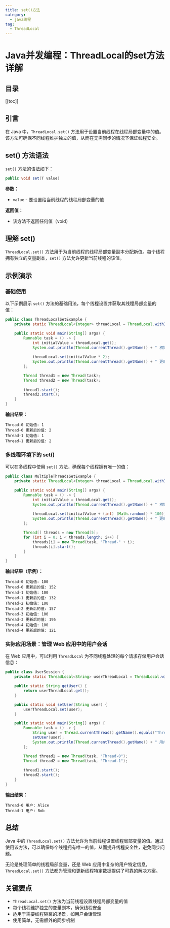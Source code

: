 ```yaml
---
title: set()方法
category:
  - java线程
tag:
  - ThreadLocal
---
```


# Java并发编程：ThreadLocal的set方法详解

## 目录

[[toc]]

## 引言

在 Java 中，`ThreadLocal.set()` 方法用于设置当前线程在线程局部变量中的值。该方法可确保不同线程维护独立的值，从而在无需同步的情况下保证线程安全。

## set() 方法语法

`set()` 方法的语法如下：

```java
public void set(T value)
```

**参数：**
- `value` - 要设置给当前线程的线程局部变量的值

**返回值：**
- 该方法不返回任何值（void）

## 理解 set()

`ThreadLocal.set()` 方法用于为当前线程的线程局部变量副本分配新值。每个线程拥有独立的变量副本，`set()` 方法允许更新当前线程的该值。

## 示例演示

### 基础使用

以下示例展示 `set()` 方法的基础用法，每个线程设置并获取其线程局部变量的值：

```java
public class ThreadLocalSetExample {
    private static ThreadLocal<Integer> threadLocal = ThreadLocal.withInitial(() -> 1);

    public static void main(String[] args) {
        Runnable task = () -> {
            int initialValue = threadLocal.get();
            System.out.println(Thread.currentThread().getName() + " 初始值: " + initialValue);
            
            threadLocal.set(initialValue * 2);
            System.out.println(Thread.currentThread().getName() + " 更新后的值: " + threadLocal.get());
        };

        Thread thread1 = new Thread(task);
        Thread thread2 = new Thread(task);
        
        thread1.start();
        thread2.start();
    }
}
```

**输出结果：**
```
Thread-0 初始值: 1
Thread-0 更新后的值: 2
Thread-1 初始值: 1
Thread-1 更新后的值: 2
```

### 多线程环境下的 set()

可以在多线程中使用 `set()` 方法，确保每个线程拥有唯一的值：

```java
public class MultipleThreadsSetExample {
    private static ThreadLocal<Integer> threadLocal = ThreadLocal.withInitial(() -> 100);

    public static void main(String[] args) {
        Runnable task = () -> {
            int initialValue = threadLocal.get();
            System.out.println(Thread.currentThread().getName() + " 初始值: " + initialValue);
            
            threadLocal.set(initialValue + (int) (Math.random() * 100));
            System.out.println(Thread.currentThread().getName() + " 更新后的值: " + threadLocal.get());
        };

        Thread[] threads = new Thread[5];
        for (int i = 0; i < threads.length; i++) {
            threads[i] = new Thread(task, "Thread-" + i);
            threads[i].start();
        }
    }
}
```

**输出结果（示例）：**
```
Thread-0 初始值: 100
Thread-0 更新后的值: 152
Thread-1 初始值: 100
Thread-1 更新后的值: 132
Thread-2 初始值: 100
Thread-2 更新后的值: 157
Thread-3 初始值: 100
Thread-3 更新后的值: 195
Thread-4 初始值: 100
Thread-4 更新后的值: 121
```

### 实际应用场景：管理 Web 应用中的用户会话

在 Web 应用中，可以利用 `ThreadLocal` 为不同线程处理的每个请求存储用户会话信息：

```java
public class UserSession {
    private static ThreadLocal<String> userThreadLocal = ThreadLocal.withInitial(() -> "Guest");

    public static String getUser() {
        return userThreadLocal.get();
    }

    public static void setUser(String user) {
        userThreadLocal.set(user);
    }

    public static void main(String[] args) {
        Runnable task = () -> {
            String user = Thread.currentThread().getName().equals("Thread-0") ? "Alice" : "Bob";
            setUser(user);
            System.out.println(Thread.currentThread().getName() + " 用户: " + getUser());
        };

        Thread thread1 = new Thread(task, "Thread-0");
        Thread thread2 = new Thread(task, "Thread-1");
        
        thread1.start();
        thread2.start();
    }
}
```

**输出结果：**
```
Thread-0 用户: Alice
Thread-1 用户: Bob
```

## 总结

Java 中的 `ThreadLocal.set()` 方法允许为当前线程设置线程局部变量的值。通过使用该方法，可以确保每个线程拥有唯一的值，从而提升线程安全性，避免同步问题。

无论是处理简单的线程局部变量，还是 Web 应用中复杂的用户特定信息，`ThreadLocal.set()` 方法都为管理和更新线程特定数据提供了可靠的解决方案。

## 关键要点

- `ThreadLocal.set()` 方法为当前线程设置线程局部变量的值
- 每个线程维护独立的变量副本，确保线程安全
- 适用于需要线程隔离的场景，如用户会话管理
- 使用简单，无需额外的同步机制